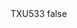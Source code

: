 <?xml version="1.0" encoding="UTF-8"?>
<CustomMetadata xmlns="http://soap.sforce.com/2006/04/metadata">
    <label>TXU533</label>
    <protected>false</protected>
</CustomMetadata>

